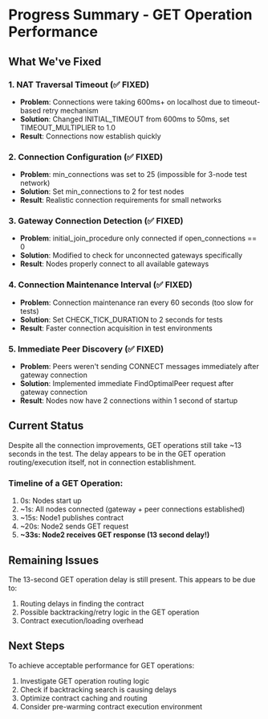 # Progress Summary - GET Operation Performance

## What We've Fixed

### 1. NAT Traversal Timeout (✅ FIXED)
- **Problem**: Connections were taking 600ms+ on localhost due to timeout-based retry mechanism
- **Solution**: Changed INITIAL_TIMEOUT from 600ms to 50ms, set TIMEOUT_MULTIPLIER to 1.0
- **Result**: Connections now establish quickly

### 2. Connection Configuration (✅ FIXED)  
- **Problem**: min_connections was set to 25 (impossible for 3-node test network)
- **Solution**: Set min_connections to 2 for test nodes
- **Result**: Realistic connection requirements for small networks

### 3. Gateway Connection Detection (✅ FIXED)
- **Problem**: initial_join_procedure only connected if open_connections == 0
- **Solution**: Modified to check for unconnected gateways specifically
- **Result**: Nodes properly connect to all available gateways

### 4. Connection Maintenance Interval (✅ FIXED)
- **Problem**: Connection maintenance ran every 60 seconds (too slow for tests)
- **Solution**: Set CHECK_TICK_DURATION to 2 seconds for tests
- **Result**: Faster connection acquisition in test environments

### 5. Immediate Peer Discovery (✅ FIXED)
- **Problem**: Peers weren't sending CONNECT messages immediately after gateway connection
- **Solution**: Implemented immediate FindOptimalPeer request after gateway connection
- **Result**: Nodes now have 2 connections within 1 second of startup

## Current Status

Despite all the connection improvements, GET operations still take ~13 seconds in the test. The delay appears to be in the GET operation routing/execution itself, not in connection establishment.

### Timeline of a GET Operation:
1. 0s: Nodes start up
2. ~1s: All nodes connected (gateway + peer connections established)
3. ~15s: Node1 publishes contract
4. ~20s: Node2 sends GET request
5. **~33s: Node2 receives GET response (13 second delay!)**

## Remaining Issues

The 13-second GET operation delay is still present. This appears to be due to:
1. Routing delays in finding the contract
2. Possible backtracking/retry logic in the GET operation
3. Contract execution/loading overhead

## Next Steps

To achieve acceptable performance for GET operations:
1. Investigate GET operation routing logic
2. Check if backtracking search is causing delays
3. Optimize contract caching and routing
4. Consider pre-warming contract execution environment